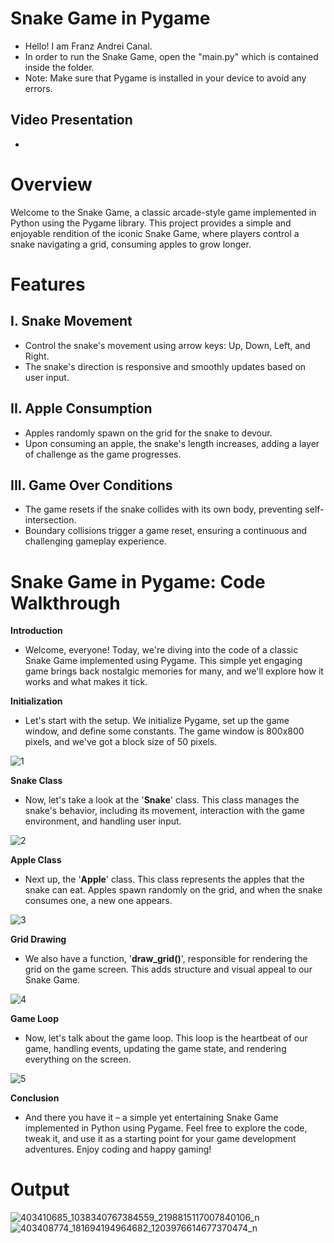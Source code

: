 # Snake Game in Pygame

+ Hello! I am Franz Andrei Canal.
+ In order to run the Snake Game, open the "main.py" which is contained inside the folder.
+ Note: Make sure that Pygame is installed in your device to avoid any errors.

## Video Presentation
+ 

# Overview

Welcome to the Snake Game, a classic arcade-style game implemented in Python using the Pygame library. This project provides a simple and enjoyable rendition of the iconic Snake Game, where players control a snake navigating a grid, consuming apples to grow longer.

# Features

## I. Snake Movement
+ Control the snake's movement using arrow keys: Up, Down, Left, and Right.
+ The snake's direction is responsive and smoothly updates based on user input.

## II. Apple Consumption
+ Apples randomly spawn on the grid for the snake to devour.
+ Upon consuming an apple, the snake's length increases, adding a layer of challenge as the game progresses.

## III. Game Over Conditions
+ The game resets if the snake collides with its own body, preventing self-intersection.
+ Boundary collisions trigger a game reset, ensuring a continuous and challenging gameplay experience.

# Snake Game in Pygame: Code Walkthrough

**Introduction**
+ Welcome, everyone! Today, we're diving into the code of a classic Snake Game implemented using Pygame. This simple yet engaging game brings back nostalgic memories for many, and we'll explore how it works and what makes it tick.

**Initialization**
+ Let's start with the setup. We initialize Pygame, set up the game window, and define some constants. The game window is 800x800 pixels, and we've got a block size of 50 pixels.

![1](https://github.com/FranzAndreiCanal/Canal_Snake_Game/assets/145314497/614bdee5-322f-4d58-a14e-755869c0f728)

**Snake Class**
+ Now, let's take a look at the '**Snake**' class. This class manages the snake's behavior, including its movement, interaction with the game environment, and handling user input.

![2](https://github.com/FranzAndreiCanal/Canal_Snake_Game/assets/145314497/8136df0b-a1d1-4290-b441-671c1800bc20)

**Apple Class**
+ Next up, the '**Apple**' class. This class represents the apples that the snake can eat. Apples spawn randomly on the grid, and when the snake consumes one, a new one appears.

![3](https://github.com/FranzAndreiCanal/Canal_Snake_Game/assets/145314497/7cfcb864-2a29-4331-adcb-6c058a3bd64e)

**Grid Drawing**
+ We also have a function, '**draw_grid()**', responsible for rendering the grid on the game screen. This adds structure and visual appeal to our Snake Game.

![4](https://github.com/FranzAndreiCanal/Canal_Snake_Game/assets/145314497/b7119263-42b6-4b25-8397-cdc4e819e29c)

**Game Loop**
+ Now, let's talk about the game loop. This loop is the heartbeat of our game, handling events, updating the game state, and rendering everything on the screen.

![5](https://github.com/FranzAndreiCanal/Canal_Snake_Game/assets/145314497/e5b58fd0-47cc-4ddb-97d9-5abed8b7e8ef)

**Conclusion**
+ And there you have it – a simple yet entertaining Snake Game implemented in Python using Pygame. Feel free to explore the code, tweak it, and use it as a starting point for your game development adventures. Enjoy coding and happy gaming!



# Output

![403410685_1038340767384559_2198815117007840106_n](https://github.com/FranzAndreiCanal/Canal_Snake_Game/assets/145314497/abafa0e1-4921-4d90-89f5-ed4bf6f54ec3)
![403408774_181694194964682_1203976614677370474_n](https://github.com/FranzAndreiCanal/Canal_Snake_Game/assets/145314497/ad0a70c9-12f7-4061-9f8c-7cf944e61566)
